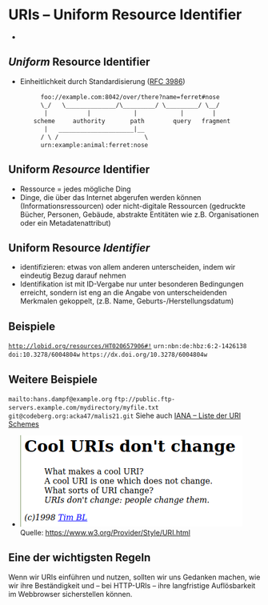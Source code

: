 # URIs – Uniform Resource Identifier
-
## *Uniform* Resource Identifier
* Einheitlichkeit durch Standardisierung ([RFC 3986](https://datatracker.ietf.org/doc/html/rfc3986))
```
         foo://example.com:8042/over/there?name=ferret#nose
         \_/   \______________/\_________/ \_________/ \__/
          |           |            |            |        |
       scheme     authority       path        query   fragment
          |   _____________________|__
         / \ /                        \
         urn:example:animal:ferret:nose
```
## Uniform *Resource* Identifier
* Ressource = jedes mögliche Ding
* Dinge, die über das Internet abgerufen werden können (Informationsressourcen) oder nicht-digitale Ressourcen (gedruckte Bücher, Personen, Gebäude, abstrakte Entitäten wie z.B. Organisationen oder ein Metadatenattribut)
## Uniform Resource *Identifier*
* identifizieren: etwas von allem anderen unterscheiden, indem wir eindeutig Bezug darauf nehmen
* Identifikation ist mit ID-Vergabe nur unter besonderen Bedingungen erreicht, sondern ist eng an die Angabe von unterscheidenden Merkmalen gekoppelt, (z.B. Name, Geburts-/Herstellungsdatum)
## Beispiele
[`http://lobid.org/resources/HT020657906#!`](http://lobid.org/resources/HT020657906#!)
`urn:nbn:de:hbz:6:2-1426138`
`doi:10.3278/6004804w`
`https://dx.doi.org/10.3278/6004804w`
## Weitere Beispiele
`mailto:hans.dampf@example.org`
`ftp://public.ftp-servers.example.com/mydirectory/myfile.txt`
`git@codeberg.org:acka47/malis21.git`
Siehe auch [IANA – Liste der URI Schemes](http://www.iana.org/assignments/uri-schemes/uri-schemes.xhtml)
- ![image.png](../assets/image_1633901156848_0.png)
  Quelle: https://www.w3.org/Provider/Style/URI.html
## Eine der wichtigsten Regeln
Wenn wir URIs einführen und nutzen, sollten wir uns Gedanken machen, wie wir ihre Beständigkeit und – bei HTTP-URIs – ihre langfristige Auflösbarkeit im Webbrowser sicherstellen können.